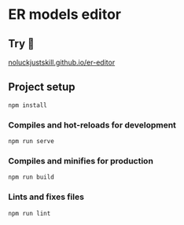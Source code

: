 # ER models editor

## Try 🤯
[noluckjustskill.github.io/er-editor](https://noluckjustskill.github.io/er-editor/)

## Project setup
```
npm install
```

### Compiles and hot-reloads for development
```
npm run serve
```

### Compiles and minifies for production
```
npm run build
```

### Lints and fixes files
```
npm run lint
```
